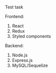 Test task

Frontend:

1. React
2. Redux
3. Styled components

Backend:

1. Node.js
2. Express.js
3. MySQL/Sequelize
